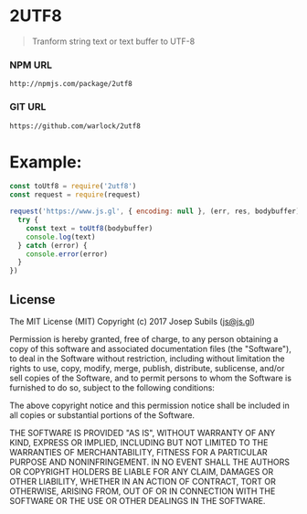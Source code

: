 # 2UTF8

> Tranform string text or text buffer to UTF-8

### NPM URL

```
http://npmjs.com/package/2utf8
```

### GIT URL

```
https://github.com/warlock/2utf8
```

# Example:

```javascript
const toUtf8 = require('2utf8')
const request = require(request)

request('https://www.js.gl', { encoding: null }, (err, res, bodybuffer) => {
  try {
    const text = toUtf8(bodybuffer)
    console.log(text)
  } catch (error) {
    console.error(error)
  }
})
```

## License

The MIT License (MIT)
Copyright (c) 2017 Josep Subils (js@js.gl)

Permission is hereby granted, free of charge, to any person obtaining a copy of this software and associated documentation files (the "Software"), to deal in the Software without restriction, including without limitation the rights to use, copy, modify, merge, publish, distribute, sublicense, and/or sell copies of the Software, and to permit persons to whom the Software is furnished to do so, subject to the following conditions:

The above copyright notice and this permission notice shall be included in all copies or substantial portions of the Software.

THE SOFTWARE IS PROVIDED "AS IS", WITHOUT WARRANTY OF ANY KIND, EXPRESS OR IMPLIED, INCLUDING BUT NOT LIMITED TO THE WARRANTIES OF MERCHANTABILITY, FITNESS FOR A PARTICULAR PURPOSE AND NONINFRINGEMENT. IN NO EVENT SHALL THE AUTHORS OR COPYRIGHT HOLDERS BE LIABLE FOR ANY CLAIM, DAMAGES OR OTHER LIABILITY, WHETHER IN AN ACTION OF CONTRACT, TORT OR OTHERWISE, ARISING FROM, OUT OF OR IN CONNECTION WITH THE SOFTWARE OR THE USE OR OTHER DEALINGS IN THE SOFTWARE.
